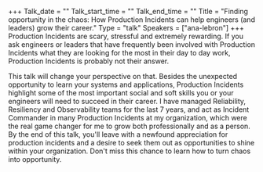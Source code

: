 +++
Talk_date = ""
Talk_start_time = ""
Talk_end_time = ""
Title = "Finding opportunity in the chaos: How Production Incidents can help engineers (and leaders) grow their career."
Type = "talk"
Speakers = ["ana-lebron"]
+++
Production Incidents are scary, stressful and extremely rewarding. If you ask engineers or leaders that have frequently been involved with Production Incidents what they are looking for the most in their day to day work, Production Incidents is probably not their answer.

This talk will change your perspective on that. Besides the unexpected opportunity to learn your systems and applications, Production Incidents highlight some of the most important social and soft skills you or your engineers will need to succeed in their career. I have managed Reliability, Resiliency and Observability teams for the last 7 years, and act as Incident Commander in many Production Incidents at my organization, which were the real game changer for me to grow both professionally and as a person. By the end of this talk, you'll leave with a newfound appreciation for production incidents and a desire to seek them out as opportunities to shine within your organization. Don't miss this chance to learn how to turn chaos into opportunity.
